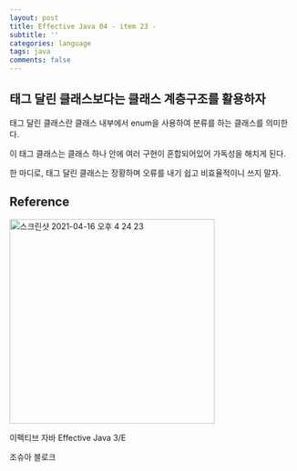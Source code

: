 ```yaml
---
layout: post
title: Effective Java 04 - item 23 -
subtitle: ''
categories: language
tags: java
comments: false
---
```


## 태그 달린 클래스보다는 클래스 계층구조를 활용하자

태그 달린 클래스란 클래스 내부에서 enum을 사용하여 분류를 하는 클래스를 의미한다.

이 태그 클래스는 클래스 하나 안에 여러 구현이 혼합되어있어 가독성을 해치게 된다.

한 마디로, 태그 달린 클래스는 장황하며 오류를 내기 쉽고 비효율적이니 쓰지 말자.

## Reference

<img width="360" alt="스크린샷 2021-04-16 오후 4 24 23" src="https://user-images.githubusercontent.com/43809168/114987533-3e449400-9ed0-11eb-9b5f-a24f73b6f138.png">

이펙티브 자바 Effective Java 3/E

조슈아 블로크
